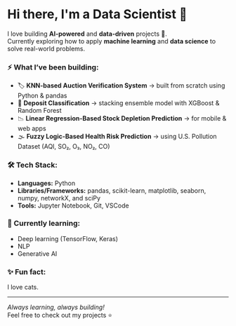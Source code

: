 # Hi there, I'm a Data Scientist 👋

I love building **AI-powered** and **data-driven** projects 🚀.  
Currently exploring how to apply **machine learning** and **data science** to solve real-world problems.

### ⚡ What I’ve been building:
- 🏷️ **KNN-based Auction Verification System** → built from scratch using Python & pandas
- 🏦 **Deposit Classification** → stacking ensemble model with XGBoost & Random Forest
- 📉 **Linear Regression-Based Stock Depletion Prediction** → for mobile & web apps
- 🌫️ **Fuzzy Logic-Based Health Risk Prediction** → using U.S. Pollution Dataset (AQI, SO₂, O₃, NO₂, CO)

### 🛠️ Tech Stack:
- **Languages:** Python
- **Libraries/Frameworks:** pandas, scikit-learn, matplotlib, seaborn, numpy, networkX, and sciPy
- **Tools:** Jupyter Notebook, Git, VSCode

### 🌱 Currently learning:
- Deep learning (TensorFlow, Keras)
- NLP
- Generative AI

### ✨ Fun fact:
I love cats.

---

_Always learning, always building!_  
Feel free to check out my projects ⭐
